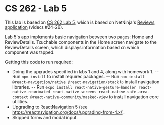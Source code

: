 # CS 262 - Lab 5

This lab is based on [CS 262 Lab 5](https://cs.calvin.edu/courses/cs/262/kvlinden/05design/lab.html), which is based on NetNinja's 
[Reviews application](https://www.youtube.com/playlist?list=PL4cUxeGkcC9ixPU-QkScoRBVxtPPzVjrQ) (videos #24-26).

Lab 5's app implements basic navigation between two pages: Home and ReviewDetails. Touchable components in the Home screen navigate to the ReviewDetails screen, which displays information based on which component was tapped.

Getting this code to run required:
- Doing the upgrades specified in labs 1 and 4, along with homework 1.
-- Run `npm install` to install required packages.
-- Run `npm install @react-navigation/native @react-navigation/stack` to install navigation libraries.
-- Run `expo install react-native-gesture-handler react-native-reanimated react-native-screens react-native-safe-area-context @react-native-community/masked-view` to install navigation core utilities.
- Upgrading to ReactNavigation 5 (see <https://reactnavigation.org/docs/upgrading-from-4.x/>).
- Skipped forms and modal input.
